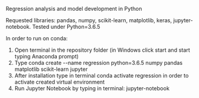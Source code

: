 Regression analysis and model development in Python

Requested libraries: pandas, numpy, scikit-learn, matplotlib, keras, jupyter-notebook. Tested under Python=3.6.5

In order to run on conda:
1. Open terminal in the repository folder (in Windows click start and start typing Anaconda prompt)
2. Type conda create --name regression python=3.6.5 numpy pandas matplotlib scikit-learn  jupyter
3. After installation type in terminal conda activate regression in order to activate created virtual environment
4. Run Jupyter Notebook by typing in terminal: jupyter-notebook

